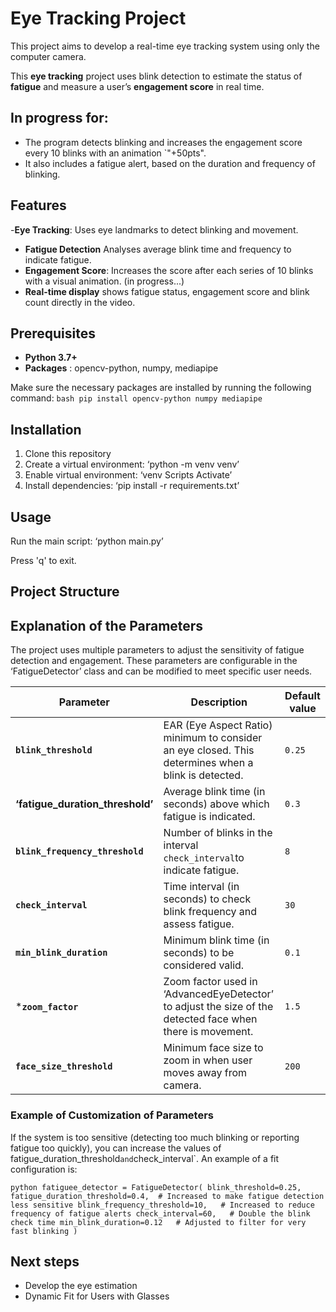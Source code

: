 # Eye Tracking Project

This project aims to develop a real-time eye tracking system using only the computer camera.

This **eye tracking** project uses blink detection to estimate the status of **fatigue** and measure a user’s **engagement score** in real time. 

## In progress for: 

- The program detects blinking and increases the engagement score every 10 blinks with an animation `"+50pts". 
- It also includes a fatigue alert, based on the duration and frequency of blinking.

## Features

-**Eye Tracking**: Uses eye landmarks to detect blinking and movement.
- **Fatigue Detection** Analyses average blink time and frequency to indicate fatigue.
- **Engagement Score**: Increases the score after each series of 10 blinks with a visual animation. (in progress...)
- **Real-time display** shows fatigue status, engagement score and blink count directly in the video.

## Prerequisites

- **Python 3.7+**
- **Packages** : opencv-python, numpy, mediapipe

Make sure the necessary packages are installed by running the following command:
`bash
pip install opencv-python numpy mediapipe
`
## Installation

1. Clone this repository
2. Create a virtual environment: ‘python -m venv venv’
3. Enable virtual environment: ‘venv Scripts Activate’
4. Install dependencies: ‘pip install -r requirements.txt’

## Usage

Run the main script: ‘python main.py’

Press 'q' to exit.

## Project Structure

## Explanation of the Parameters

The project uses multiple parameters to adjust the sensitivity of fatigue detection and engagement. These parameters are configurable in the ‘FatigueDetector’ class and can be modified to meet specific user needs.

| Parameter   | Description   | Default value |
|-----------------------------|-----------------------------------------------------------------------------------------------------------------|--------------------|
| **`blink_threshold`**   | EAR (Eye Aspect Ratio) minimum to consider an eye closed. This determines when a blink is detected.   | `0.25`   |
| **‘fatigue_duration_threshold’** | Average blink time (in seconds) above which fatigue is indicated.   | `0.3`  |
| **`blink_frequency_threshold`**   | Number of blinks in the interval `check_interval`to indicate fatigue.   | `8`  |
| **`check_interval`**   | Time interval (in seconds) to check blink frequency and assess fatigue.   | `30`   |
| **`min_blink_duration`**   | Minimum blink time (in seconds) to be considered valid.   | `0.1`  |
| ***`zoom_factor`**   | Zoom factor used in ‘AdvancedEyeDetector’ to adjust the size of the detected face when there is movement.   | `1.5`   |
| **`face_size_threshold`**   | Minimum face size to zoom in when user moves away from camera.   | `200`   |


### Example of Customization of Parameters

If the system is too sensitive (detecting too much blinking or reporting fatigue too quickly), you can increase the values of fatigue_duration_threshold` and `check_interval`. An example of a fit configuration is:

``python
fatiguee_detector = FatigueDetector(
    blink_threshold=0.25,
    fatigue_duration_threshold=0.4,  # Increased to make fatigue detection less sensitive
    blink_frequency_threshold=10,   # Increased to reduce frequency of fatigue alerts
    check_interval=60,   # Double the blink check time
    min_blink_duration=0.12   # Adjusted to filter for very fast blinking
)
``

## Next steps

- Develop the eye estimation
- Dynamic Fit for Users with Glasses